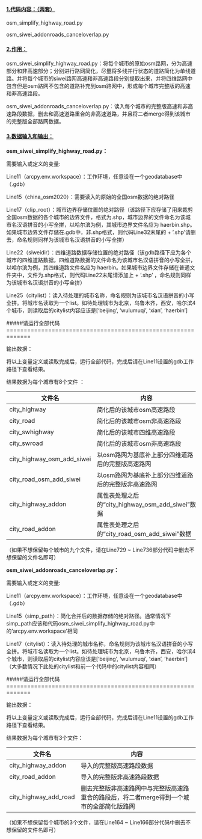 #### <u>1.代码内容：（两套）</u>

osm_simplify_highway_road.py

osm_siwei_addonroads_canceloverlap.py

 

#### <u>2.作用：</u>

osm_siwei_simplify_highway_road.py：将每个城市的原始osm路网，分为高速部分和非高速部分；分别进行路网简化，尽量将多线并行状态的道路简化为单线道路。并将每个城市的siwei路网高速和非高速路段分别提取出来，并将四维路网中包含但是osm路网不包含的道路补充到osm路网中，形成每个城市完整版的高速和非高速路段。

osm_siwei_addonroads_canceloverlap.py：读入每个城市的完整版高速和非高速路段数据，删去和高速道路重合的非高速道路，并且将二者merge得到该城市的完整版全部路网数据。



#### <u>3.数据输入和输出：</u>

**osm_siwei_simplify_highway_road.py：**

需要输入或定义的变量:

Line11（arcpy.env.workspace）：工作环境，任意设在一个geodatabase中（.gdb）

Line15（china_osm2020）：需要读入的原始的全国osm数据的绝对路径

Line17（clip_root）：城市边界存储位置的绝对路径（该路径下应存储了用来裁剪全国osm数据的各个城市的边界文件，格式为.shp，城市边界的文件命名为该城市名汉语拼音的小写全拼，以哈尔滨为例，其城市边界文件名应为 haerbin.shp。如果城市边界文件存储在.gdb中，非.shp格式，则代码Line32末尾的 + ’.shp’请删去，命名规则同样为该城市名汉语拼音的小写全拼）

Line22（siweidir）：四维道路数据存储位置的绝对路径（该gdb路径下应为各个城市的四维道路数据，四维道路数据的文件命名为该城市名汉语拼音的小写全拼，以哈尔滨为例，其四维道路文件名应为 haerbin。如果城市边界文件存储在普通文件夹中，文件为.shp格式，则代码Line22末尾请添加上 + ’.shp’ ，命名规则同样为该城市名汉语拼音的小写全拼）

Line25（citylist）：读入待处理的城市名称，命名规则为该城市名汉语拼音的小写全拼。将城市名读取为一个list。如待处理城市为北京，乌鲁木齐，西安，哈尔滨4个城市，则读取后的citylist内容应该是[‘beijing’, ‘wulumuqi’, ‘xian’, ‘haerbin’]

\#####请运行全部代码=============================================================

输出数据：

将以上变量定义或读取完成后，运行全部代码，完成后请在Line11设置的gdb工作路径下查看结果。

结果数据为每个城市有8个文件 ：

| 文件名                     | 内容                                                |
| -------------------------- | --------------------------------------------------- |
| city_highway               | 简化后的该城市osm高速路段                           |
| city_road                  | 简化后的该城市osm非高速路段                         |
| city_swhighway             | 简化后的该城市四维高速路段                          |
| city_swroad                | 简化后的该城市osm非高速路段                         |
| city_highway_osm_add_siwei | 以osm路网为基底补上部分四维道路后的完整版高速路网   |
| city_road_osm_add_siwei    | 以osm路网为基底补上部分四维道路后的完整版非高速路网 |
| city_highway_addon         | 属性表处理之后的“city_highway_osm_add_siwei”数据    |
| city_road_addon            | 属性表处理之后的“city_road_osm_add_siwei”数据       |

（如果不想保留每个城市的九个文件，请在Line729 ~ Line736部分代码中删去不想保留的文件名即可）

 



**osm_siwei_addonroads_canceloverlap.py：**

需要输入或定义的变量:

Line11（arcpy.env.workspace）：工作环境，任意设在一个geodatabase中（.gdb）

Line15（simp_path）：简化合并后的数据存储的绝对路径。通常情况下simp_path应该和代码osm_siwei_simplify_highway_road.py中的’arcpy.env.workspace’相同

Line17（citylist）：读入待处理的城市名称，命名规则为该城市名汉语拼音的小写全拼。将城市名读取为一个list。如待处理城市为北京，乌鲁木齐，西安，哈尔滨4个城市，则读取后的citylist内容应该是[‘beijing’, ‘wulumuqi’, ‘xian’, ‘haerbin’] （大多数情况下此处的citylist和前一个代码中的citylist内容相同）

\#####请运行全部代码=============================================================

输出数据：

将以上变量定义或读取完成后，运行全部代码，完成后请在Line11设置的gdb工作路径下查看结果。

结果数据为每个城市有3个文件：

| 文件名                | 内容                                                         |
| --------------------- | ------------------------------------------------------------ |
| city_highway_addon    | 导入的完整版高速路段数据                                     |
| city_road_addon       | 导入的完整版非高速路段数据                                   |
| city_highway_add_road | 删去完整版非高速路网中与完整版高速路重合的路段后，将二者merge得到一个城市的全部简化版路网 |

（如果不想保留每个城市的3个文件，请在Line164 ~ Line166部分代码中删去不想保留的文件名即可）